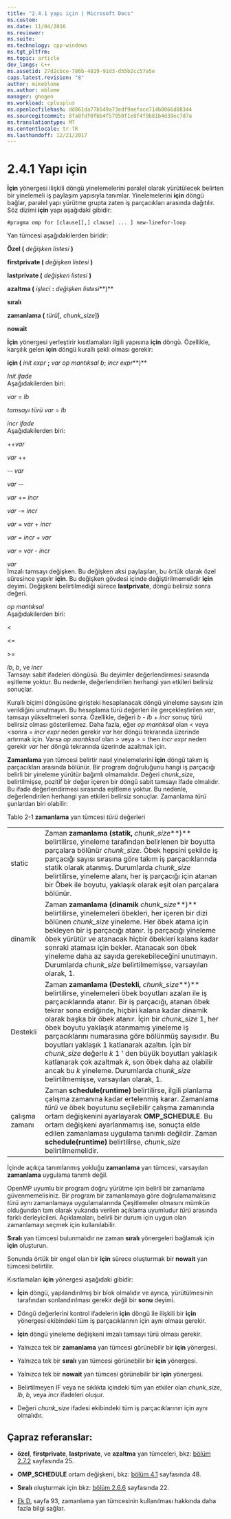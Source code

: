 ```yaml
---
title: "2.4.1 yapı için | Microsoft Docs"
ms.custom: 
ms.date: 11/04/2016
ms.reviewer: 
ms.suite: 
ms.technology: cpp-windows
ms.tgt_pltfrm: 
ms.topic: article
dev_langs: C++
ms.assetid: 27d2cbce-786b-4819-91d3-d55b2cc57a5e
caps.latest.revision: "8"
author: mikeblome
ms.author: mblome
manager: ghogen
ms.workload: cplusplus
ms.openlocfilehash: dd861da77b549a73edf9aeface714b0066d88344
ms.sourcegitcommit: 8fa8fdf0fbb4f57950f1e8f4f9b81b4d39ec7d7a
ms.translationtype: MT
ms.contentlocale: tr-TR
ms.lasthandoff: 12/21/2017
---
```

# <a name="241-for-construct"></a>2.4.1 Yapı için
**İçin** yönergesi ilişkili döngü yinelemelerini paralel olarak yürütülecek belirten bir yinelemeli iş paylaşım yapısıyla tanımlar. Yinelemelerini **için** döngü bağlar, paralel yapı yürütme grupta zaten iş parçacıkları arasında dağıtılır. Söz dizimi **için** yapı aşağıdaki gibidir:  
  
```  
#pragma omp for [clause[[,] clause] ... ] new-linefor-loop  
```  
  
 Yan tümcesi aşağıdakilerden biridir:  
  
 **Özel (** *değişken listesi* **)**  
  
 **firstprivate (** *değişken listesi* **)**  
  
 **lastprivate (** *değişken listesi* **)**  
  
 **azaltma (** *işleci* **:** *değişken listesi***)**  
  
 **sıralı**  
  
 **zamanlama (** *türü*[, *chunk_size*]**)**  
  
 **nowait**  
  
 **İçin** yönergesi yerleştirir kısıtlamaları ilgili yapısına **için** döngü. Özellikle, karşılık gelen **için** döngü kurallı şekli olması gerekir:  
  
 **için (** *init expr* **;** *var op mantıksal b*; *incr expr***)**  
  
 *Init ifade*  
 Aşağıdakilerden biri:  
  
 *var* = *lb*  
  
 *tamsayı türü var* = *lb*  
  
 *incr ifade*  
 Aşağıdakilerden biri:  
  
 ++*var*  
  
 *var* ++  
  
 -- *var*  
  
 *var* --  
  
 *var* += *incr*  
  
 *var* -= *incr*  
  
 *var* = *var* + *incr*  
  
 *var* = *incr* + *var*  
  
 *var* = *var* - *incr*  
  
 *var*  
 İmzalı tamsayı değişken. Bu değişken aksi paylaşılan, bu örtük olarak özel süresince yapılır **için**.   Bu değişken gövdesi içinde değiştirilmemelidir **için** deyimi. Değişkeni belirtilmediği sürece **lastprivate**, döngü belirsiz sonra değeri.  
  
 *op mantıksal*  
 Aşağıdakilerden biri:  
  
 <  
  
 \<=  
  
 >  
  
 \>=  
  
 *lb*, *b*, ve *incr*  
 Tamsayı sabit ifadeleri döngüsü. Bu deyimler değerlendirmesi sırasında eşitleme yoktur. Bu nedenle, değerlendirilen herhangi yan etkileri belirsiz sonuçlar.  
  
 Kurallı biçimi döngüsüne girişteki hesaplanacak döngü yineleme sayısını izin verildiğini unutmayın. Bu hesaplama türü değerleri ile gerçekleştirilen *var*, tamsayı yükseltmeleri sonra. Özellikle, değeri *b* - *lb* + *incr* sonuç türü belirsiz olması gösterilemez. Daha fazla, eğer *op mantıksal* olan < veya \<sonra = *incr expr* neden gerekir *var* her döngü tekrarında üzerinde artırmak için.   Varsa *op mantıksal* olan > veya > = then *incr expr* neden gerekir *var* her döngü tekrarında üzerinde azaltmak için.  
  
 **Zamanlama** yan tümcesi belirtir nasıl yinelemelerini **için** döngü takım iş parçacıkları arasında bölünür. Bir program doğruluğunu hangi iş parçacığı belirli bir yineleme yürütür bağımlı olmamalıdır. Değeri *chunk_size*, belirtilmişse, pozitif bir değer içeren bir döngü sabit tamsayı ifade olmalıdır. Bu ifade değerlendirmesi sırasında eşitleme yoktur. Bu nedenle, değerlendirilen herhangi yan etkileri belirsiz sonuçlar. Zamanlama *türü* şunlardan biri olabilir:  
  
 Tablo 2-1 **zamanlama** yan tümcesi *türü* değerleri  
  
|||  
|-|-|  
|static|Zaman **zamanlama (statik,** *chunk_size***)** belirtilirse, yineleme tarafından belirlenen bir boyutta parçalara bölünür *chunk_size*. Öbek hepsini şekilde iş parçacığı sayısı sırasına göre takım iş parçacıklarında statik olarak atanmış. Durumlarda *chunk_size* belirtilirse, yineleme alanı, her iş parçacığı için atanan bir Öbek ile boyutu, yaklaşık olarak eşit olan parçalara bölünür.|  
|dinamik|Zaman **zamanlama (dinamik** *chunk_size***)** belirtilirse, yinelemeleri öbekleri, her içeren bir dizi bölünen *chunk_size* yineleme. Her öbek atama için bekleyen bir iş parçacığı atanır. İş parçacığı yineleme öbek yürütür ve atanacak hiçbir öbekleri kalana kadar sonraki ataması için bekler. Atanacak son öbek yineleme daha az sayıda gerekebileceğini unutmayın. Durumlarda *chunk_size* belirtilmemişse, varsayılan olarak, 1.|  
|Destekli|Zaman **zamanlama (Destekli,** *chunk_size***)** belirtilirse, yinelemeleri öbek boyutları azalan ile iş parçacıklarında atanır. Bir iş parçacığı, atanan öbek tekrar sona erdiğinde, hiçbiri kalana kadar dinamik olarak başka bir öbek atanır. İçin bir *chunk_size* 1, her öbek boyutu yaklaşık atanmamış yineleme iş parçacıklarını numarasına göre bölünmüş sayısıdır. Bu boyutları yaklaşık 1 katlanarak azaltın. İçin bir *chunk_size* değerle *k* 1 ' den büyük boyutları yaklaşık katlanarak çok azaltmak *k*, son öbek daha az olabilir ancak bu  *k* yineleme. Durumlarda *chunk_size* belirtilmemişse, varsayılan olarak, 1.|  
|çalışma zamanı|Zaman **schedule(runtime)** belirtilirse, ilgili planlama çalışma zamanına kadar ertelenmiş karar. Zamanlama *türü* ve öbek boyutunu seçilebilir çalışma zamanında ortam değişkenini ayarlayarak **OMP_SCHEDULE**. Bu ortam değişkeni ayarlanmamış ise, sonuçta elde edilen zamanlaması uygulama tanımlı değildir. Zaman **schedule(runtime)** belirtilirse, *chunk_size* belirtilmemelidir.|  
  
 İçinde açıkça tanımlanmış yokluğu **zamanlama** yan tümcesi, varsayılan **zamanlama** uygulama tanımlı değil.  
  
 OpenMP uyumlu bir program doğru yürütme için belirli bir zamanlama güvenmemelisiniz. Bir program bir zamanlamaya göre doğrulamamalısınız *türü* aynı zamanlamaya uygulamalarında Çeşitlemeler olmasını mümkün olduğundan tam olarak yukarıda verilen açıklama uyumludur *türü* arasında farklı derleyicileri. Açıklamaları, belirli bir durum için uygun olan zamanlamayı seçmek için kullanılabilir.  
  
 **Sıralı** yan tümcesi bulunmalıdır ne zaman **sıralı** yönergeleri bağlamak için **için** oluşturun.  
  
 Sonunda örtük bir engel olan bir **için** sürece oluşturmak bir **nowait** yan tümcesi belirtilir.  
  
 Kısıtlamaları **için** yönergesi aşağıdaki gibidir:  
  
-   **İçin** döngü, yapılandırılmış bir blok olmalıdır ve ayrıca, yürütülmesinin tarafından sonlandırılması gerekir değil bir **sonu** deyimi.  
  
-   Döngü değerlerini kontrol ifadelerin **için** döngü ile ilişkili bir **için** yönergesi ekibindeki tüm iş parçacıklarının için aynı olması gerekir.  
  
-   **İçin** döngü yineleme değişkeni imzalı tamsayı türü olması gerekir.  
  
-   Yalnızca tek bir **zamanlama** yan tümcesi görünebilir bir **için** yönergesi.  
  
-   Yalnızca tek bir **sıralı** yan tümcesi görünebilir bir **için** yönergesi.  
  
-   Yalnızca tek bir **nowait** yan tümcesi görünebilir bir **için** yönergesi.  
  
-   Belirtilmeyen IF veya ne sıklıkta içindeki tüm yan etkiler olan *chunk_size*, *lb*, *b*, veya *incr* ifadeleri oluşur.  
  
-   Değeri *chunk_size* ifadesi ekibindeki tüm iş parçacıklarının için aynı olmalıdır.  
  
## <a name="cross-references"></a>Çapraz referanslar:  
  
-   **özel**, **firstprivate**, **lastprivate**, ve **azaltma** yan tümceleri, bkz: [bölüm 2.7.2](../../parallel/openmp/2-7-2-data-sharing-attribute-clauses.md) sayfasında 25.  
  
-   **OMP_SCHEDULE** ortam değişkeni, bkz: [bölüm 4.1](../../parallel/openmp/4-1-omp-schedule.md) sayfasında 48.  
  
-   **Sıralı** oluşturmak için bkz: [bölüm 2.6.6](../../parallel/openmp/2-6-6-ordered-construct.md) sayfasında 22.  
  
-   [Ek D](../../parallel/openmp/d-using-the-schedule-clause.md), sayfa 93, zamanlama yan tümcesinin kullanılması hakkında daha fazla bilgi sağlar.